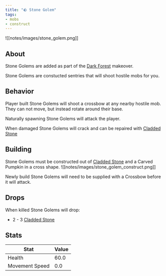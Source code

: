 ```yaml
---
title: "🪨 Stone Golem"
tags:
- mobs
- construct
---
```


![[notes/images/stone_golem.png]]
## About

Stone Golems are added as part of the [Dark Forest](notes/makeover/dark_forest) makeover.   

Stone Golems are constucted sentries that will shoot hostile mobs for you.

## Behavior
Player built Stone Golems will shoot a crossbow at any nearby hostile mob.  They can not move, but instead rotate around their base.  

Naturally spawning Stone Golems will attack the player.

When damaged Stone Golems will crack and can be repaired with [Cladded Stone](notes/block/cladded_stone)

## Building
Stone Golems must be constructed out of [Cladded Stone](notes/block/cladded_stone) and a Carved Pumpkin in a cross shape.
![[notes/images/stone_golem_construct.png]]

Newly build Stone Golems will need to be supplied with a Crossbow before it will attack.

## Drops
When killed Stone Golems will drop:
- 2 - 3 [Cladded Stone](notes/block/cladded_stone)

## Stats
| Stat | Value |
| ---- | ------ |
| Health | 60.0 |
| Movement Speed | 0.0 | 

